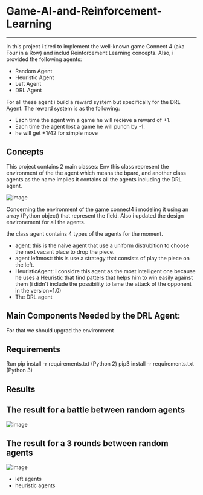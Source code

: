 # Game-AI-and-Reinforcement-Learning
-------------------------------------
In this project i tired to implement the well-known game Connect 4  (aka  Four in a Row) and includ Reinforcement Learning concepts. Also, i provided the following agents:
- Random Agent
- Heuristic Agent
- Left Agent
- DRL Agent

For all these agent i build a reward system but specifically for the DRL Agent.
The reward system is as the following:
- Each time the agent win a game he will recieve a reward of +1.
- Each time the agent lost a game he will punch by -1.
- he will get +1/42 for simple move


Concepts
-----------
This project contains 2 main classes: Env this class represent the environment of the the agent which means the bpard, and another class agents as the name implies it contains all the agents including the DRL agent.

![image](https://user-images.githubusercontent.com/52492864/128045136-8107d272-0b02-454a-bb0f-932d1079ec9f.png)

Concerning the environment of the game connect4 i modeling it using an array (Python object) that represent the field. Also i updated the design environement for all the agents.

the class agent contains 4 types of the agents for the moment.
* agent: this is the naive agent that use a uniform distrubition to choose the next vacant place to drop the piece.
* agent leftmost: this is use a strategy that consists of play the piece on the left.
* HeuristicAgent: i considre this agent as the most intelligent one because he uses a Heuristic that find patters that helps him to win easily against them (i didn't include the possibility to lame the attack of the opponent in the version=1.0)
* The DRL agent


Main Components Needed by the DRL Agent:
-----------
For that we should upgrad the environment


Requirements
-----------
Run pip install -r requirements.txt (Python 2)
pip3 install -r requirements.txt (Python 3)


Results
-----------

The result for a battle between random agents
-----------
![image](https://user-images.githubusercontent.com/52492864/128414016-696e6246-ac46-4da5-a041-236009633cd0.png)

The result for a 3 rounds between random agents
-----------
![image](https://user-images.githubusercontent.com/52492864/128414104-a161818d-3ccd-41bd-942f-3ef12ef893db.png)


- left agents
- heuristic agents

